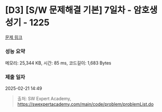 # [D3] [S/W 문제해결 기본] 7일차 - 암호생성기 - 1225 

[문제 링크](https://swexpertacademy.com/main/code/problem/problemDetail.do?contestProbId=AV14uWl6AF0CFAYD) 

### 성능 요약

메모리: 25,344 KB, 시간: 85 ms, 코드길이: 1,683 Bytes

### 제출 일자

2025-02-21 14:49



> 출처: SW Expert Academy, https://swexpertacademy.com/main/code/problem/problemList.do